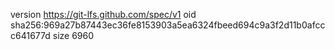 version https://git-lfs.github.com/spec/v1
oid sha256:969a27b87443ec36fe8153903a5ea6324fbeed694c9a3f2d11b0afccc641677d
size 6960
